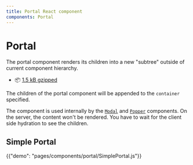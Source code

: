 ```yaml
---
title: Portal React component
components: Portal
---
```


# Portal

<p class="description">The portal component renders its children into a new "subtree" outside of current component hierarchy.</p>

- 📦 [1.5 kB gzipped](/size-snapshot)

The children of the portal component will be appended to the `container` specified.

The component is used internally by the [`Modal`](/components/modal/) and [`Popper`](/components/popper/) components.
On the server, the content won't be rendered.
You have to wait for the client side hydration to see the children.

## Simple Portal

{{"demo": "pages/components/portal/SimplePortal.js"}}
